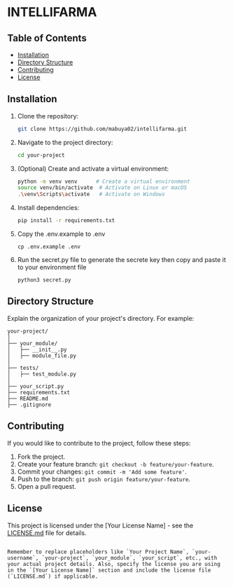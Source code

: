 # INTELLIFARMA

## Table of Contents

- [Installation](#installation)
- [Directory Structure](#directory-structure)
- [Contributing](#contributing)
- [License](#license)

## Installation

1. Clone the repository:

    ```bash
    git clone https://github.com/mabuya02/intellifarma.git
    ```

2. Navigate to the project directory:

    ```bash
    cd your-project
    ```

3. (Optional) Create and activate a virtual environment:

    ```bash
    python -m venv venv      # Create a virtual environment
    source venv/bin/activate  # Activate on Linux or macOS
    .\venv\Scripts\activate   # Activate on Windows
    ```

4. Install dependencies:

    ```bash
    pip install -r requirements.txt
    ```
5. Copy the .env.example to .env
    ```
    cp .env.example .env
    ```
6. Run the secret.py file to generate the secrete key then copy and paste it to your environment file
   ```
   python3 secret.py
   ```



## Directory Structure

Explain the organization of your project's directory. For example:

```plaintext
your-project/
│
├── your_module/
│   ├── __init__.py
│   ├── module_file.py
│
├── tests/
│   ├── test_module.py
│
├── your_script.py
├── requirements.txt
├── README.md
├── .gitignore
```

## Contributing

If you would like to contribute to the project, follow these steps:

1. Fork the project.
2. Create your feature branch: `git checkout -b feature/your-feature`.
3. Commit your changes: `git commit -m 'Add some feature'`.
4. Push to the branch: `git push origin feature/your-feature`.
5. Open a pull request.

## License

This project is licensed under the [Your License Name] - see the [LICENSE.md](LICENSE.md) file for details.
```

Remember to replace placeholders like `Your Project Name`, `your-username`, `your-project`, `your_module`, `your_script`, etc., with your actual project details. Also, specify the license you are using in the `[Your License Name]` section and include the license file (`LICENSE.md`) if applicable.
